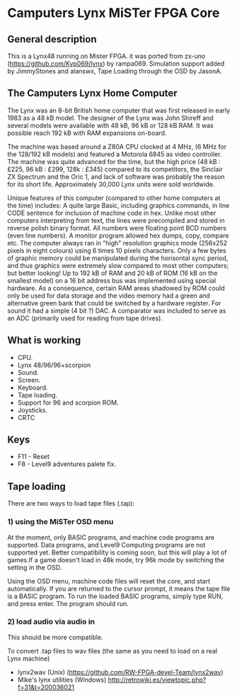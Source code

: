 # Camputers Lynx MiSTer FPGA Core



## General description

This is a Lynx48 running on Mister FPGA. it was ported from zx-uno (https://github.com/Kyp069/lynx) by rampa069.  Simulation support added by JimmyStones and alanswx, Tape Loading through the OSD by JasonA.

## The Camputers Lynx Home Computer
The Lynx was an 8-bit British home computer that was first released in early 1983 as a 48 kB model. The designer of the Lynx was John Shireff and several models were available with 48 kB, 96 kB or 128 kB RAM. It was possible reach 192 kB with RAM expansions on-board.

The machine was based around a Z80A CPU clocked at 4 MHz, (6 MHz for the 128/192 kB models) and featured a Motorola 6845 as video controller. 
The machine was quite advanced for the time, but the high price (48 kB : £225, 96 kB : £299, 128k : £345) compared to its competitors, the Sinclair ZX Spectrum and the Oric 1, and lack of software was probably the reason for its short life. Approximately 30,000 Lynx units were sold worldwide.

Unique features of this computer (compared to other home computers at the time) includes: 
A quite large Basic, including graphics commands, in line CODE sentence for inclusion of machine code in hex. Unlike most other computers interpreting from text, the lines were precompiled and stored in reverse polish binary format. 
All numbers were floating point BCD numbers (even line numbers). 
A monitor program allowed hex dumps, copy, compare etc. 
The computer always ran in "high" resolution graphics mode (256x252 pixels in eight colours) using 6 times 10 pixels characters. Only a few bytes of graphic memory could be manipulated during the horisontal sync period, and thus graphics were extremely slow compared to most other computers; but better looking! 
Up to 192 kB of RAM and 20 kB of ROM (16 kB on the smallest model) on a 16 bit address bus was implemented using special hardware. As a consequence, certain RAM areas shadowed by ROM could only be used for data storage and the video memory had a green and alternative green bank that could be switched by a hardware register. For sound it had a simple (4 bit ?) DAC. A comparator was included to serve as an ADC (primarily used for reading from tape drives). 

## What is working

* CPU.
* Lynx 48/96/96+scorpion
* Sound.
* Screen.
* Keyboard.
* Tape loading.
* Support for 96 and scorpion ROM.
* Joysticks. 
* CRTC


## Keys

* F11 - Reset
* F8  - Level9 adventures palete fix.

## Tape loading

There are two ways to load tape files (.tap):

### 1) using the MiSTer OSD menu
At the moment, only BASIC programs, and machine code programs are supported. Data programs,
and Level9 Computing programs are not supported yet. Better compatibility is coming soon, but this will play a lot of games.If
a game doesn't load in 48k mode, try 96k mode by switching the setting in the OSD.

Using the OSD menu, machine code files will reset the core, and start automatically.
If you are returned to the cursor prompt, it means the tape file is a BASIC program.
To run the loaded BASIC programs, simply type RUN, and press enter. The program should run.


### 2) load audio via audio in 

This should be more compatible.

To convert .tap files to wav files (the same as you need to load on a real Lynx machine)
* lynx2wav (Unix) (https://github.com/RW-FPGA-devel-Team/lynx2wav)
* Mike's lynx utilities (Windows) http://retrowiki.es/viewtopic.php?f=31&t=200036021
